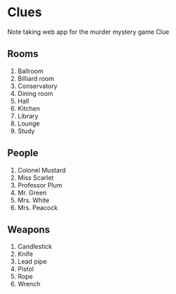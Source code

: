 # Clues

Note taking web app for the murder mystery game Clue

## Rooms

1. Ballroom
2. Billiard room
3. Conservatory
4. Dining room
5. Hall
6. Kitchen
7. Library
8. Lounge
9. Study

## People

1. Colonel Mustard
2. Miss Scarlet
3. Professor Plum
4. Mr. Green
5. Mrs. White
6. Mrs. Peacock

## Weapons

1. Candlestick
2. Knife
3. Lead pipe
4. Pistol
5. Rope
6. Wrench
